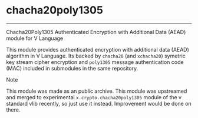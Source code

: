# chacha20poly1305
------------------

Chacha20Poly1305 Authenticated Encryption with Additional Data (AEAD) module for V Language

This module provides authenticated encryption with additional data (AEAD) algorithm in V Language.
Its backed by `chacha20` (and `xchacha20`) symetric key stream cipher encryption 
and `poly1305` message authentication code (MAC) included in submodules in the same repository.

>[!NOTE]
>This module was made as an public archive. This module was upstreamed and merged to experimental
>`x.crypto.chacha20poly1305` module of the v standard vlib recently,
>so just use it instead. Improvement would be done on there.

